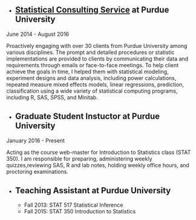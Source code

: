 * ## [Statistical Consulting Service](http://www.stat.purdue.edu/scs/index.html) at Purdue University   
June 2014 - August 2016   
    
  Proactively engaging with over 30 clients from Purdue University among various disciplines.
The prompt and detailed procedures or statistic implementations are provided to clients by
communicating their data and requirements through emails or face-to-face meetings. To help client
achieve the goals in time, I helped them with statistical modeling, experiment designs and data
analysis, including power calculations, repeated measure mixed effects models, linear regressions,
prediction, classification using a wide variety of statistical computing programs, including R, SAS,
SPSS, and Minitab.

* ## Graduate Student Instuctor at Purdue University  
January 2016 - Present  
  
  Acting as the course web-master for Introduction to Statistics class (STAT 350). I am responsible for preparing, administering weekly quizzes,reviewing SAS, R and lab notes, holding weekly office hours, and proctoring examinations.


* ## Teaching Assistant at Purdue University  
	* Fall 2013: STAT 517 Statistical Inference
	* Fall 2015: STAT 350 Introduction to Statistics
